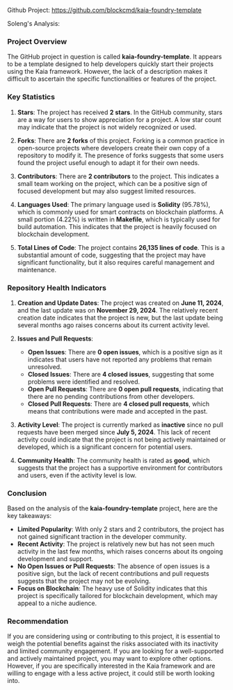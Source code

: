 Github Project: https://github.com/blockcmd/kaia-foundry-template

Soleng's Analysis:

### Project Overview

The GitHub project in question is called **kaia-foundry-template**. It appears to be a template designed to help developers quickly start their projects using the Kaia framework. However, the lack of a description makes it difficult to ascertain the specific functionalities or features of the project.

### Key Statistics

1. **Stars**: The project has received **2 stars**. In the GitHub community, stars are a way for users to show appreciation for a project. A low star count may indicate that the project is not widely recognized or used.

2. **Forks**: There are **2 forks** of this project. Forking is a common practice in open-source projects where developers create their own copy of a repository to modify it. The presence of forks suggests that some users found the project useful enough to adapt it for their own needs.

3. **Contributors**: There are **2 contributors** to the project. This indicates a small team working on the project, which can be a positive sign of focused development but may also suggest limited resources.

4. **Languages Used**: The primary language used is **Solidity** (95.78%), which is commonly used for smart contracts on blockchain platforms. A small portion (4.22%) is written in **Makefile**, which is typically used for build automation. This indicates that the project is heavily focused on blockchain development.

5. **Total Lines of Code**: The project contains **26,135 lines of code**. This is a substantial amount of code, suggesting that the project may have significant functionality, but it also requires careful management and maintenance.

### Repository Health Indicators

1. **Creation and Update Dates**: The project was created on **June 11, 2024**, and the last update was on **November 29, 2024**. The relatively recent creation date indicates that the project is new, but the last update being several months ago raises concerns about its current activity level.

2. **Issues and Pull Requests**: 
   - **Open Issues**: There are **0 open issues**, which is a positive sign as it indicates that users have not reported any problems that remain unresolved.
   - **Closed Issues**: There are **4 closed issues**, suggesting that some problems were identified and resolved.
   - **Open Pull Requests**: There are **0 open pull requests**, indicating that there are no pending contributions from other developers.
   - **Closed Pull Requests**: There are **4 closed pull requests**, which means that contributions were made and accepted in the past.

3. **Activity Level**: The project is currently marked as **inactive** since no pull requests have been merged since **July 5, 2024**. This lack of recent activity could indicate that the project is not being actively maintained or developed, which is a significant concern for potential users.

4. **Community Health**: The community health is rated as **good**, which suggests that the project has a supportive environment for contributors and users, even if the activity level is low.

### Conclusion

Based on the analysis of the **kaia-foundry-template** project, here are the key takeaways:

- **Limited Popularity**: With only 2 stars and 2 contributors, the project has not gained significant traction in the developer community.
- **Recent Activity**: The project is relatively new but has not seen much activity in the last few months, which raises concerns about its ongoing development and support.
- **No Open Issues or Pull Requests**: The absence of open issues is a positive sign, but the lack of recent contributions and pull requests suggests that the project may not be evolving.
- **Focus on Blockchain**: The heavy use of Solidity indicates that this project is specifically tailored for blockchain development, which may appeal to a niche audience.

### Recommendation

If you are considering using or contributing to this project, it is essential to weigh the potential benefits against the risks associated with its inactivity and limited community engagement. If you are looking for a well-supported and actively maintained project, you may want to explore other options. However, if you are specifically interested in the Kaia framework and are willing to engage with a less active project, it could still be worth looking into.